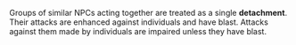 Groups of similar NPCs acting together are treated as a single **detachment**. Their attacks are enhanced against individuals and have blast. Attacks against them made by individuals are impaired unless they have blast.